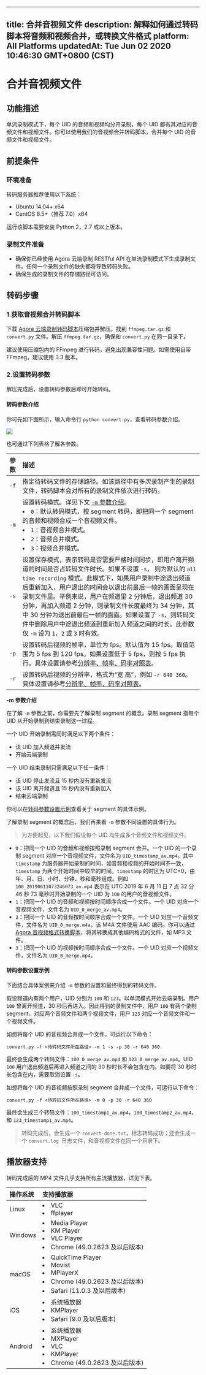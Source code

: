 
---
title: 合并音视频文件
description: 解释如何通过转码脚本将音频和视频合并，或转换文件格式
platform: All Platforms
updatedAt: Tue Jun 02 2020 10:46:30 GMT+0800 (CST)
---
# 合并音视频文件
## 功能描述

单流录制模式下，每个 UID 的音频和视频均分开录制，每个 UID 都有其对应的音频文件和视频文件。你可以使用我们的音视频合并转码脚本，合并每个 UID 的音频文件和视频文件。

## 前提条件

### 环境准备

转码服务器推荐使用以下系统：

- Ubuntu 14.04+ x64
- CentOS 6.5+（推荐 7.0）x64

运行该脚本需要安装 Python 2，2.7 或以上版本。

### 录制文件准备

- 确保你已经使用 Agora 云端录制 RESTful API 在单流录制模式下生成录制文件。任何一个录制文件的缺失都将导致转码失败。
- 确保生成的录制文件的存储路径可访问。

## 转码步骤

### 1.获取音视频合并转码脚本

下载 [Agora 云端录制转码脚本](https://download.agora.io/acrsdk/release/Agora_Cloud_Recording_Tools_v1.10.0.1_20200602-1591091578_1209.tar.gz)压缩包并解压。找到 `ffmpeg.tar.gz` 和 `convert.py` 文件。解压 `ffmpeg.tar.gz`，确保和 `convert.py` 在同一目录下。

<div class="alert note">建议使用压缩包内的 FFmpeg 进行转码，避免出现兼容性问题。如需使用自带 FFmpeg，建议使用 3.3 版本。</div>

### 2.设置转码参数

解压完成后，设置转码参数后即可开始转码。

#### 转码参数介绍

你可先如下图所示，输入命令行 `python convert.py`，查看转码参数介绍。

![](https://web-cdn.agora.io/docs-files/1568872206603)

也可通过下列表格了解各参数。

| 参数 | 描述                                                         |
| :--- | :----------------------------------------------------------- |
| `-f` | 指定待转码文件的存储路径。如该路径中有多次录制产生的录制文件，转码脚本会对所有的录制文件依次进行转码。 |
| `-m` | 设置转码模式。详见下文 [`-m` 参数介绍](#-m)。<li>`0`：默认转码模式，按 segment 转码，即把同一个 segment 的音频和视频合成一个音视频文件。</li><li>`1`：音视频合并模式。</li><li>`2`：音频合并模式。</li><li>`3`：视频合并模式。</li> |
| `-s` | 设置保存模式，表示转码是否需要严格时间同步，即用户离开频道的时间是否占转码文件时长。如果不设置 `-s`， 则为默认的 `all time recording` 模式。此模式下，如果用户录制中途退出频道后重新加入，用户退出的时间会以退出前最后一帧的画面呈现在录制文件里。举例来说，用户在频道里 2 分钟后，退出频道 30 分钟，再加入频道 2 分钟，则录制文件长度最终为 34 分钟，其中 30 分钟为退出前最后一帧的画面。如果设置了 `-s`，则转码文件中删除用户中途退出频道到重新加入频道之间的时长。此参数仅 `-m` 设为 `1`，`2` 或 `3` 时有效。|
| `-p` | 设置转码后视频的帧率，单位为 fps。默认值为 15 fps。取值范围为 5 fps 到 120 fps。如果设置低于 5 fps，则按 5 fps 执行。具体设置请参考[分辨率、帧率、码率对照表](https://docs.agora.io/cn/faq/recording_video_profile#分辨率、帧率、码率对照表)。 |
| `-r` | 设置转码后视频的分辨率，格式为“宽 高”，例如 `-r 640 360`。具体设置请参考[分辨率、帧率、码率对照表](https://docs.agora.io/cn/faq/recording_video_profile#分辨率、帧率、码率对照表)。 |

<a name="-m"></a>**-m 参数介绍**

在了解 `-m` 参数之前，你需要先了解录制 segment 的概念。录制 segment 指每个 UID 从开始录制到结束录制这一过程。

一个 UID 开始录制需同时满足以下两个条件：

- 该 UID 加入频道并发流
- 开始云端录制

一个 UID 结束录制只需满足以下任一条件：

- 该 UID 停止发流且 15 秒内没有重新发流
- 该 UID 离开频道且 15 秒内没有重新加入
- 结束云端录制

你可以在[转码参数设置示例](#转码示例)查看关于 segment 的具体示例。

了解录制 segment 的概念后，我们再来看 `-m` 参数不同设置的具体行为。

> 为方便起见，以下我们假设每个 UID 均生成多个音频文件和视频文件。

- `0`：把同一个 UID 的音频和视频按照录制 segment 合并。一个 UID 的一个录制 segment 对应一个音视频文件，文件名为 `UID_timestamp_av.mp4`。其中 `timestamp` 为服务器开始录制的时间，如音频和视频的开始时间不一致，`timestamp` 为两个开始时间中较早的时间。`timestamp` 的时区为 UTC+0，由年、月、日、小时、分钟、秒和毫秒组成。例如 `100_20190611073246073_av.mp4` 表示在 UTC 2019 年 6 月 11 日 7 点 32 分 46 秒 73 毫秒时开始录制的一个 UID 为 `100` 的用户的音视频文件。
- `1`：把同一个 UID 的音频和视频按时间顺序合成一个文件。一个 UID 对应一个音视频文件，文件名为 `UID_0_merge_av.mp4`。
- `2`：把同一个 UID 的音频按时间顺序合成一个文件。一个 UID 对应一个音频文件，文件名为 `UID_0_merge.m4a`。该 M4A 文件使用 AAC 编码。你可以通过 [Agora 音视频格式转换脚本](../../cn/cloud-recording/cloud_recording_convert_format.md)，将其转换成其他编码格式的文件，如 MP3 文件。
- `3`：把同一个 UID 的视频按时间顺序合成一个文件。一个 UID 对应一个视频文件，文件名为 `UID_0_merge.mp4`。

#### <a name="转码示例"></a>转码参数设置示例

下面结合具体案例来介绍 `-m` 参数的设置和最终得到的转码文件。

假设频道内有两个用户，UID 分别为 `100` 和 `123`。以单流模式开始云端录制。用户 `100` 曾离开频道，30 秒后再进入。因此得到的录制文件中，用户 `100` 有两个录制 segment，对应两个音频文件和两个视频文件，用户 `123` 对应一个音频文件和一个视频文件。

如想将每个 UID 的音视频合并成一个文件，可运行以下命令：

```
convert.py -f <待转码文件所在路径> -m 1 -s -p 30 -r 640 360
```

最终会生成两个转码文件：`100_0_merge_av.mp4` 和 `123_0_merge_av.mp4`。UID `100` 用户退出频道后再进入频道之间的 30 秒时长不会包含在内。如要将 30 秒时长包含在内，需要取消设置 `-s`。

如想将每个 UID 的音视频按照录制 segment 合并成一个文件，可运行以下命令：

```
convert.py -f <待转码文件所在路径> -m 0 -p 30 -r 640 360
```

最终会生成三个转码文件：`100_timestamp1_av.mp4`，`100_timestamp2_av.mp4`，和 `123_timestamp1_av.mp4`。

> 转码完成后，会生成一个 `convert-done.txt`，标志转码成功；还会生成一个 `convert.log `日志文件，和音视频文件在同一个目录下。

## 播放器支持

转码完成后的 MP4 文件几乎支持所有主流播放器，详见下表。

| 操作系统 | 支持播放器                                                   |
| :------- | :----------------------------------------------------------- |
| Linux    | <li>VLC</li><li>ffplayer</li>                                                  |
| Windows  | <li>Media Player</li><li>KM Player</li><li>VLC Player</li><li>Chrome (49.0.2623 及以后版本)</li>         |
| macOS    | <li>QuickTime Player</li><li>Movist</li><li>MPlayerX</li><li>Chrome (49.0.2623 及以后版本)</li><li>Safari (11.0.3 及以后版本)</li> |
| iOS      | <li>系统播放器</li><li>KMPlayer</li><li>Safari (9.0 及以后版本)</li>                             |
| Android  | <li>系统播放器</li><li>MXPlayer</li><li>VLC</li><li>KMPlayer</li><li>Chrome (49.0.2623 及以后版本)</li>           |


